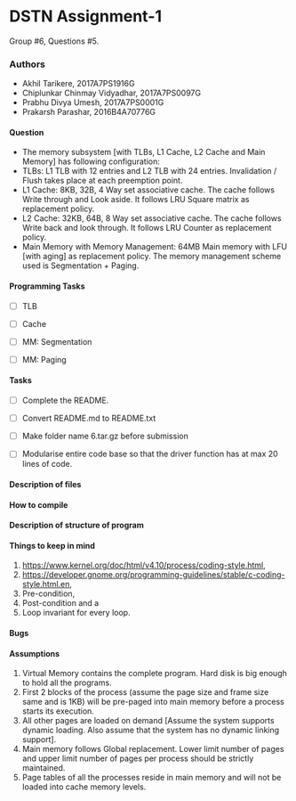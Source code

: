 # DSTN Assignment-1
Group #6, Questions #5.

### Authors
* Akhil Tarikere, 2017A7PS1916G
* Chiplunkar Chinmay Vidyadhar, 2017A7PS0097G
* Prabhu Divya Umesh, 2017A7PS0001G
* Prakarsh Parashar, 2016B4A70776G

#### Question
* The memory subsystem [with TLBs, L1 Cache, L2 Cache and Main Memory] has following configuration:
* TLBs: L1 TLB with 12 entries and L2 TLB with 24 entries. Invalidation / Flush takes place at each preemption point.
* L1 Cache: 8KB, 32B, 4 Way set associative cache. The cache follows Write through and Look aside. It follows LRU Square matrix as replacement policy.
* L2 Cache: 32KB, 64B, 8 Way set associative cache. The cache follows Write back and look through. It follows LRU Counter as replacement policy.
* Main Memory with Memory Management: 64MB Main memory with LFU [with aging] as replacement policy. The memory management scheme used is Segmentation + Paging.


#### Programming Tasks
- [ ] TLB
- [ ] Cache
- [ ] MM: Segmentation
- [ ] MM: Paging


#### Tasks
- [ ] Complete the README.
- [ ] Convert README.md to README.txt
- [ ] Make folder name 6.tar.gz before submission
- [ ] Modularise entire code base so that the driver function has at max 20 lines of code.


#### Description of files


#### How to compile


#### Description of structure of program


#### Things to keep in mind
1. https://www.kernel.org/doc/html/v4.10/process/coding-style.html,
2. https://developer.gnome.org/programming-guidelines/stable/c-coding-style.html.en,
3. Pre-condition,
4. Post-condition and a
5. Loop invariant for every loop.


#### Bugs


#### Assumptions
1. Virtual Memory contains the complete program. Hard disk is big enough to hold all the programs.
2. First 2 blocks of the process (assume the page size and frame size same and is 1KB) will be pre-paged into main memory before a process starts its execution.
3. All other pages are loaded on demand [Assume the system supports dynamic loading. Also assume that the system has no dynamic linking support].
4. Main memory follows Global replacement. Lower limit number of pages and upper limit number of pages per process should be strictly maintained.
5. Page tables of all the processes reside in main memory and will not be loaded into cache memory levels.